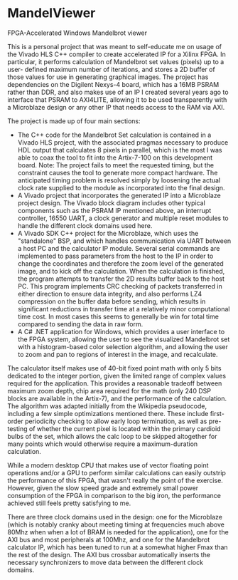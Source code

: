 # MandelViewer
FPGA-Accelerated Windows Mandelbrot viewer

This is a personal project that was meant to self-educate me on usage of the Vivado HLS C++ compiler to create
accelerated IP for a Xilinx FPGA.  In particular, it performs calculation of Mandelbrot set values (pixels) up to a user-
defined maximum number of iterations, and stores a 2D buffer of those values for use in generating graphical images.
The project has dependencies on the Digilent Nexys-4 board, which has a 16MB PSRAM rather than DDR, and also makes use
of an IP I created several years ago to interface that PSRAM to AXI4LITE, allowing it to be used transparently with a
Microblaze design or any other IP that needs access to the RAM via AXI.

The project is made up of four main sections:
- The C++ code for the Mandelbrot Set calculation is contained in a Vivado HLS project, with the associated pragmas 
necessary to produce HDL output that calculates 8 pixels in parallel, which is the most I was able to coax the tool 
to fit into the Artix-7-100 on this development board.  Note: The project fails to meet the requested timing, but the
constraint causes the tool to generate more compact hardware.  The anticipated timing problem is resolved simply by 
loosening the actual clock rate supplied to the module as incorporated into the final design.
- A Vivado project that incorporates the generated IP into a Microblaze project design.  The Vivado block diagram includes other
typical components such as the PSRAM IP mentioned above, an interrupt controller, 16550 UART, a clock generator and 
multiple reset modules to handle the different clock domains used here.
- A Vivado SDK C++ project for the Microblaze, which uses the "standalone" BSP, and which handles communication via UART
between a host PC and the calculator IP module.  Several serial commands are implemented to pass parameters from the host to
the IP in order to change the coordinates and therefore the zoom level of the generated image, and to kick off the calculation.
When the calculation is finished, the program attempts to transfer the 2D results buffer back to the host PC.  This program
implements CRC checking of packets transferred in either direction to ensure data integrity, and also performs LZ4
compression on the buffer data before sending, which results in significant reductions in transfer time at a relatively
minor computational time cost. In most cases this seems to generally be win for total time compared to sending the data in raw form.
- A C# .NET application for Windows, which provides a user interface to the FPGA system, allowing the user to see the
visualized Mandelbrot set with a histogram-based color selection algorithm, and allowing the user to zoom and pan to
regions of interest in the image, and recalculate.

The calculator itself makes use of 40-bit fixed point math with only 5 bits dedicated to the integer portion, given the limited
range of complex values required for the application.  This provides a reasonable tradeoff between maximum zoom depth, chip area
required for the math (only 240 DSP blocks are available in the Artix-7), and the performance of the calculation.  The
algorithm was adapted initially from the Wikipedia pseudocode, including a few simple optimizations mentioned there. These include
first-order periodicity checking to allow early loop termination, as well as pre-testing of whether the current pixel
is located within the primary cardioid bulbs of the set, which allows the calc loop to be skipped altogether for many points which
would otherwise require a maximum-duration calculation.

While a modern desktop CPU that makes use of vector floating point operations and/or a GPU to perform similar calculations can
easily outstrip the performance of this FPGA, that wasn't really the point of the exercise.  However, given the slow speed
grade and extremely small power consumption of the FPGA in comparison to the big iron, the performance achieved still feels 
pretty satisfying to me.

There are three clock domains used in the design: one for the Microblaze (which is notably cranky about meeting timing at
frequencies much above 80Mhz when when a lot of BRAM is needed for the application), one for the AXI bus and most peripherals 
at 100Mhz, and one for the Mandelbrot calculator IP, which has been tuned to run at a somewhat higher Fmax than the rest of 
the design.  The AXI bus crossbar automatically inserts the necessary synchronizers to move data between the different clock domains.
